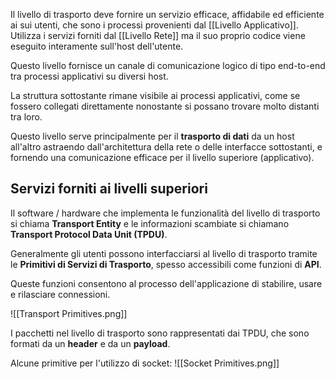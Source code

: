 Il livello di trasporto deve fornire un servizio efficace, affidabile ed efficiente ai sui utenti, che sono i processi provenienti dal [[Livello Applicativo]].
Utilizza i servizi forniti dal [[Livello Rete]] ma il suo proprio codice viene eseguito interamente sull'host dell'utente.

Questo livello fornisce un canale di comunicazione logico di tipo end-to-end tra processi applicativi su diversi host.

La struttura sottostante rimane visibile ai processi applicativi, come se fossero collegati direttamente nonostante si possano trovare molto distanti tra loro.

Questo livello serve principalmente per il **trasporto di dati** da un host all'altro astraendo dall'architettura della rete o delle interfacce sottostanti, e fornendo una comunicazione efficace per il livello superiore (applicativo).

## Servizi forniti ai livelli superiori
Il software / hardware che implementa le funzionalità del livello di trasporto si chiama **Transport Entity** e le informazioni scambiate si chiamano **Transport Protocol Data Unit (TPDU)**.

Generalmente gli utenti possono interfacciarsi al livello di trasporto tramite le **Primitivi di Servizi di Trasporto**, spesso accessibili come funzioni di **API**.

Queste funzioni consentono al processo dell'applicazione di stabilire, usare e rilasciare connessioni.

![[Transport Primitives.png]]

I pacchetti nel livello di trasporto sono rappresentati dai TPDU, che sono formati da un **header** e da un **payload**.

Alcune primitive per l'utilizzo di socket:
![[Socket Primitives.png]]